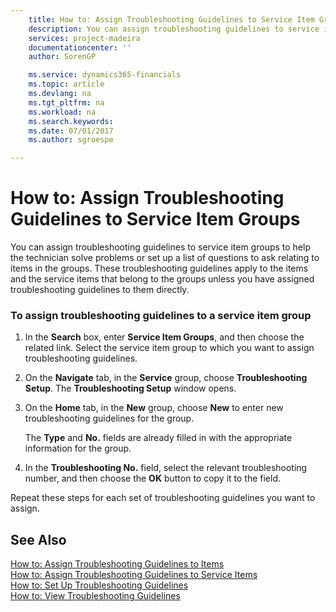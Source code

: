```yaml
---
    title: How to: Assign Troubleshooting Guidelines to Service Item Groups | Microsoft Docs
    description: You can assign troubleshooting guidelines to service item groups to help the technician solve problems or set up a list of questions to ask relating to items in the groups. These troubleshooting guidelines apply to the items and the service items that belong to the groups unless you have assigned troubleshooting guidelines to them directly.
    services: project-madeira
    documentationcenter: ''
    author: SorenGP

    ms.service: dynamics365-financials
    ms.topic: article
    ms.devlang: na
    ms.tgt_pltfrm: na
    ms.workload: na
    ms.search.keywords:
    ms.date: 07/01/2017
    ms.author: sgroespe

---
```

# How to: Assign Troubleshooting Guidelines to Service Item Groups
You can assign troubleshooting guidelines to service item groups to help the technician solve problems or set up a list of questions to ask relating to items in the groups. These troubleshooting guidelines apply to the items and the service items that belong to the groups unless you have assigned troubleshooting guidelines to them directly.  
  
### To assign troubleshooting guidelines to a service item group  
  
1.  In the **Search** box, enter **Service Item Groups**, and then choose the related link. Select the service item group to which you want to assign troubleshooting guidelines.  
  
2.  On the **Navigate** tab, in the **Service** group, choose **Troubleshooting Setup**. The **Troubleshooting Setup** window opens.  
  
3.  On the **Home** tab, in the **New** group, choose **New** to enter new troubleshooting guidelines for the group.  
  
     The **Type** and **No.** fields are already filled in with the appropriate information for the group.  
  
4.  In the **Troubleshooting No.**  field, select the relevant troubleshooting number, and then choose the **OK** button to copy it to the field.  
  
 Repeat these steps for each set of troubleshooting guidelines you want to assign.  
  
## See Also  
 [How to: Assign Troubleshooting Guidelines to Items](../how-to-assign-troubleshooting-guidelines-to-items.md)   
 [How to: Assign Troubleshooting Guidelines to Service Items](../how-to-assign-troubleshooting-guidelines-to-service-items.md)   
 [How to: Set Up Troubleshooting Guidelines](../how-to-set-up-troubleshooting-guidelines.md)   
 [How to: View Troubleshooting Guidelines](../how-to-view-troubleshooting-guidelines.md)